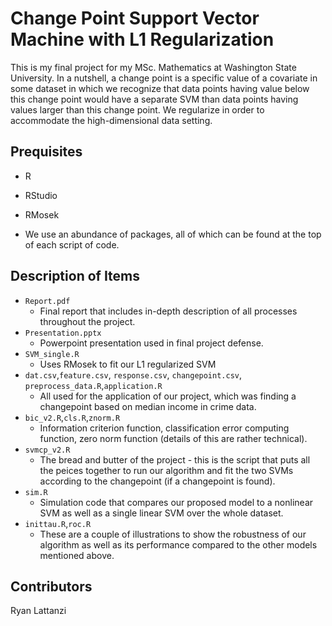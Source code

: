# Change Point Support Vector Machine with L1 Regularization

This is my final project for my MSc. Mathematics at Washington State University. In a nutshell, a change point is a specific value of a covariate in some dataset in which we recognize that data points having value below this change point would have a separate SVM than data points having values larger than this change point. We regularize in order to accommodate the high-dimensional data setting.

Prequisites
-----------

- R

- RStudio

- RMosek

- We use an abundance of packages, all of which can be found at the top of each script of code.


Description of Items
--------

- `Report.pdf`
  - Final report that includes in-depth description of all processes throughout the project.
- `Presentation.pptx`
  - Powerpoint presentation used in final project defense.
- `SVM_single.R`
  - Uses RMosek to fit our L1 regularized SVM
- `dat.csv`,`feature.csv`, `response.csv`, `changepoint.csv`, `preprocess_data.R`,`application.R`
  - All used for the application of our project, which was finding a changepoint based on median income in crime data.
- `bic_v2.R`,`cls.R`,`znorm.R`
  - Information criterion function, classification error computing function, zero norm function (details of this are rather technical).
- `svmcp_v2.R`
  - The bread and butter of the project - this is the script that puts all the peices together to run our algorithm and fit the two SVMs according to the changepoint (if a changepoint is found).
- `sim.R`
  - Simulation code that compares our proposed model to a nonlinear SVM as well as a single linear SVM over the whole dataset.
- `inittau.R`,`roc.R`
  - These are a couple of illustrations to show the robustness of our algorithm as well as its performance compared to the other models mentioned above.
    
    
Contributors
--------------

Ryan Lattanzi
